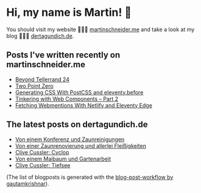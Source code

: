 # Hi, my name is Martin! 👋 
You should visit my website 👨🏼‍💻  [martinschneider.me](https://martinschneider.me) and take a look at my blog 🤷🏼‍♂️ [dertagundich.de](https://www.dertagundich.de).

## Posts I've written recently on martinschneider.me
<!-- MSME-POST-LIST:START -->
- [Beyond Tellerrand 24](https://martinschneider.me/articles/beyond-tellerrand-24/)
- [Two Point Zero](https://martinschneider.me/articles/two-point-zero/)
- [Generating CSS With PostCSS and eleventy.before](https://martinschneider.me/articles/generating-css-with-postcss-and-eleventy-before/)
- [Tinkering with Web Components – Part 2](https://martinschneider.me/articles/tinkering-with-web-components-part-2/)
- [Fetching Webmentions With Netlify and Eleventy Edge](https://martinschneider.me/articles/fetching-webmentions-with-netlify-and-eleventy-edge/)
<!-- MSME-POST-LIST:END -->

## The latest posts on dertagundich.de
<!-- DTUI-POST-LIST:START -->
- [Von einem Konferenz und Zaunreinigungen](https://www.dertagundich.de/blog/2024/05/von-einem-konferenz-und-zaunreinigungen)
- [Von einer Zaunrenovierung und allerlei Fleißigkeiten](https://www.dertagundich.de/blog/2024/05/von-einer-zaunrenovierung-und-allerlei-fleissigkeiten)
- [Clive Cussler: Cyclop](https://www.dertagundich.de/blog/2024/05/clive-cussler-cyclop)
- [Von einem Maibaum und Gartenarbeit](https://www.dertagundich.de/blog/2024/05/von-einem-maibaum-und-gartenarbeit)
- [Clive Cussler: Tiefsee](https://www.dertagundich.de/blog/2024/04/clive-cussler-tiefsee)
<!-- DTUI-POST-LIST:END -->

(The list of blogposts is generated with the [blog-post-workflow by gautamkrishnar](https://github.com/gautamkrishnar/blog-post-workflow)).
